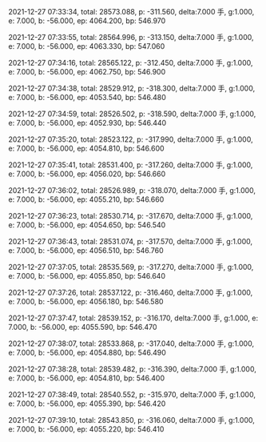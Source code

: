 2021-12-27 07:33:34, total: 28573.088, p: -311.560, delta:7.000 手, g:1.000, e: 7.000, b: -56.000, ep: 4064.200, bp: 546.970

2021-12-27 07:33:55, total: 28564.996, p: -313.150, delta:7.000 手, g:1.000, e: 7.000, b: -56.000, ep: 4063.330, bp: 547.060

2021-12-27 07:34:16, total: 28565.122, p: -312.450, delta:7.000 手, g:1.000, e: 7.000, b: -56.000, ep: 4062.750, bp: 546.900

2021-12-27 07:34:38, total: 28529.912, p: -318.300, delta:7.000 手, g:1.000, e: 7.000, b: -56.000, ep: 4053.540, bp: 546.480

2021-12-27 07:34:59, total: 28526.502, p: -318.590, delta:7.000 手, g:1.000, e: 7.000, b: -56.000, ep: 4052.930, bp: 546.440

2021-12-27 07:35:20, total: 28523.122, p: -317.990, delta:7.000 手, g:1.000, e: 7.000, b: -56.000, ep: 4054.810, bp: 546.600

2021-12-27 07:35:41, total: 28531.400, p: -317.260, delta:7.000 手, g:1.000, e: 7.000, b: -56.000, ep: 4056.020, bp: 546.660

2021-12-27 07:36:02, total: 28526.989, p: -318.070, delta:7.000 手, g:1.000, e: 7.000, b: -56.000, ep: 4055.210, bp: 546.660

2021-12-27 07:36:23, total: 28530.714, p: -317.670, delta:7.000 手, g:1.000, e: 7.000, b: -56.000, ep: 4054.650, bp: 546.540

2021-12-27 07:36:43, total: 28531.074, p: -317.570, delta:7.000 手, g:1.000, e: 7.000, b: -56.000, ep: 4056.510, bp: 546.760

2021-12-27 07:37:05, total: 28535.569, p: -317.270, delta:7.000 手, g:1.000, e: 7.000, b: -56.000, ep: 4055.850, bp: 546.640

2021-12-27 07:37:26, total: 28537.122, p: -316.460, delta:7.000 手, g:1.000, e: 7.000, b: -56.000, ep: 4056.180, bp: 546.580

2021-12-27 07:37:47, total: 28539.152, p: -316.170, delta:7.000 手, g:1.000, e: 7.000, b: -56.000, ep: 4055.590, bp: 546.470

2021-12-27 07:38:07, total: 28533.868, p: -317.040, delta:7.000 手, g:1.000, e: 7.000, b: -56.000, ep: 4054.880, bp: 546.490

2021-12-27 07:38:28, total: 28539.482, p: -316.390, delta:7.000 手, g:1.000, e: 7.000, b: -56.000, ep: 4054.810, bp: 546.400

2021-12-27 07:38:49, total: 28540.552, p: -315.970, delta:7.000 手, g:1.000, e: 7.000, b: -56.000, ep: 4055.390, bp: 546.420

2021-12-27 07:39:10, total: 28543.850, p: -316.060, delta:7.000 手, g:1.000, e: 7.000, b: -56.000, ep: 4055.220, bp: 546.410